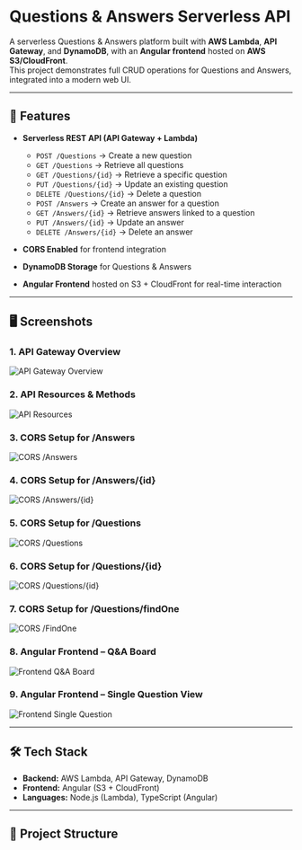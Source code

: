 # Questions & Answers Serverless API

A serverless Questions & Answers platform built with **AWS Lambda**, **API Gateway**, and **DynamoDB**, with an **Angular frontend** hosted on **AWS S3/CloudFront**.  
This project demonstrates full CRUD operations for Questions and Answers, integrated into a modern web UI.

---

## 🚀 Features
- **Serverless REST API (API Gateway + Lambda)**
  - `POST /Questions` → Create a new question  
  - `GET /Questions` → Retrieve all questions  
  - `GET /Questions/{id}` → Retrieve a specific question  
  - `PUT /Questions/{id}` → Update an existing question  
  - `DELETE /Questions/{id}` → Delete a question  
  - `POST /Answers` → Create an answer for a question  
  - `GET /Answers/{id}` → Retrieve answers linked to a question  
  - `PUT /Answers/{id}` → Update an answer  
  - `DELETE /Answers/{id}` → Delete an answer  

- **CORS Enabled** for frontend integration  
- **DynamoDB Storage** for Questions & Answers  
- **Angular Frontend** hosted on S3 + CloudFront for real-time interaction  

---

## 🖥️ Screenshots

### 1. API Gateway Overview
![API Gateway Overview](screenshots/api-gateway-overview.png)

### 2. API Resources & Methods
![API Resources](screenshots/api-gateway-resources.png)

### 3. CORS Setup for /Answers
![CORS /Answers](screenshots/cors-answers.png)

### 4. CORS Setup for /Answers/{id}
![CORS /Answers/{id}](screenshots/cors-answers-id.png)

### 5. CORS Setup for /Questions
![CORS /Questions](screenshots/cors-questions.png)

### 6. CORS Setup for /Questions/{id}
![CORS /Questions/{id}](screenshots/cors-questions-id.png)

### 7. CORS Setup for /Questions/findOne
![CORS /FindOne](screenshots/cors-findone.png)

### 8. Angular Frontend – Q&A Board
![Frontend Q&A Board](screenshots/frontend-qa-board.png)

### 9. Angular Frontend – Single Question View
![Frontend Single Question](screenshots/frontend-single-question.png)

---

## 🛠️ Tech Stack
- **Backend:** AWS Lambda, API Gateway, DynamoDB  
- **Frontend:** Angular (S3 + CloudFront)  
- **Languages:** Node.js (Lambda), TypeScript (Angular)  

---

## 📂 Project Structure
